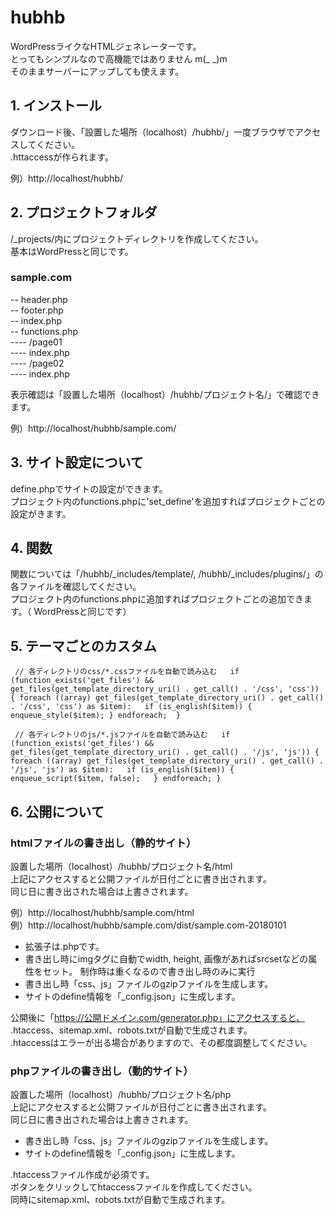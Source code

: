 # hubhb

WordPressライクなHTMLジェネレーターです。  
とってもシンプルなので高機能ではありません m(_ _)m  
そのままサーバーにアップしても使えます。

## 1. インストール
ダウンロード後、「設置した場所（localhost）/hubhb/」一度ブラウザでアクセスしてください。  
.httaccessが作られます。

例）http://localhost/hubhb/

## 2. プロジェクトフォルダ
/_projects/内にプロジェクトディレクトリを作成してください。  
基本はWordPressと同じです。

### sample.com

-- header.php  
-- footer.php  
-- index.php  
-- functions.php  
---- /page01  
---- index.php  
---- /page02  
---- index.php  

表示確認は「設置した場所（localhost）/hubhb/プロジェクト名/」で確認できます。

例）http://localhost/hubhb/sample.com/

## 3. サイト設定について
define.phpでサイトの設定ができます。  
プロジェクト内のfunctions.phpに'set_define'を追加すればプロジェクトごとの設定がきます。

## 4. 関数
関数については「/hubhb/_includes/template/, /hubhb/_includes/plugins/」の各ファイルを確認してください。  
プロジェクト内のfunctions.phpに追加すればプロジェクトごとの追加できます。（ WordPressと同じです）

## 5. テーマごとのカスタム
`
// 各ディレクトリのcss/*.cssファイルを自動で読み込む  
if (function_exists('get_files') && get_files(get_template_directory_uri() . get_call() . '/css', 'css')) {
    foreach ((array) get_files(get_template_directory_uri() . get_call() . '/css', 'css') as $item):  
        if (is_english($item)) {
            enqueue_style($item);
        }
    endforeach; 
}`

`
// 各ディレクトリのjs/*.jsファイルを自動で読み込む  
if (function_exists('get_files') && get_files(get_template_directory_uri() . get_call() . '/js', 'js')) {  
    foreach ((array) get_files(get_template_directory_uri() . get_call() . '/js', 'js') as $item):  
        if (is_english($item)) {  
            enqueue_script($item, false);  
        }
    endforeach;
}`

## 6. 公開について
### htmlファイルの書き出し（静的サイト）
設置した場所（localhost）/hubhb/プロジェクト名/html  
上記にアクセスすると公開ファイルが日付ごとに書き出されます。  
同じ日に書き出された場合は上書きされます。

例）http://localhost/hubhb/sample.com/html  
例）http://localhost/hubhb/sample.com/dist/sample.com-20180101

* 拡張子は.phpです。
* 書き出し時にimgタグに自動でwidth, height, 画像があればsrcsetなどの属性をセット。  制作時は重くなるので書き出し時のみに実行
* 書き出し時「css、js」ファイルのgzipファイルを生成します。
* サイトのdefine情報を「_config.json」に生成します。

公開後に「https://公開ドメイン.com/generator.php」にアクセスすると、  
.htaccess、sitemap.xml、robots.txtが自動で生成されます。  
.htaccessはエラーが出る場合がありますので、その都度調整してください。

### phpファイルの書き出し（動的サイト）
設置した場所（localhost）/hubhb/プロジェクト名/php  
上記にアクセスすると公開ファイルが日付ごとに書き出されます。  
同じ日に書き出された場合は上書きされます。

* 書き出し時「css、js」ファイルのgzipファイルを生成します。 
* サイトのdefine情報を「_config.json」に生成します。

.htaccessファイル作成が必須です。  
ボタンをクリックしてhtaccessファイルを作成してください。  
同時にsitemap.xml、robots.txtが自動で生成されます。
